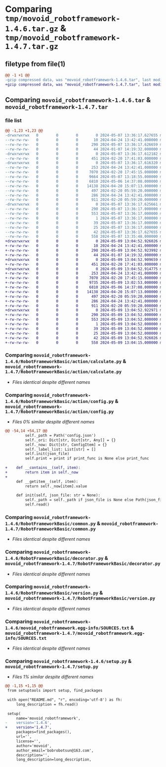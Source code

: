 # Comparing `tmp/movoid_robotframework-1.4.6.tar.gz` & `tmp/movoid_robotframework-1.4.7.tar.gz`

## filetype from file(1)

```diff
@@ -1 +1 @@
-gzip compressed data, was "movoid_robotframework-1.4.6.tar", last modified: Tue May  7 13:36:17 2024, max compression
+gzip compressed data, was "movoid_robotframework-1.4.7.tar", last modified: Thu May  9 13:04:52 2024, max compression
```

## Comparing `movoid_robotframework-1.4.6.tar` & `movoid_robotframework-1.4.7.tar`

### file list

```diff
@@ -1,23 +1,23 @@
-drwxrwxrwx   0        0        0        0 2024-05-07 13:36:17.627655 movoid_robotframework-1.4.6/
--rw-rw-rw-   0        0        0       10 2024-04-24 13:42:41.000000 movoid_robotframework-1.4.6/MANIFEST.in
--rw-rw-rw-   0        0        0      290 2024-05-07 13:36:17.626659 movoid_robotframework-1.4.6/PKG-INFO
--rw-rw-rw-   0        0        0       44 2024-01-07 14:19:32.000000 movoid_robotframework-1.4.6/README.md
-drwxrwxrwx   0        0        0        0 2024-05-07 13:36:17.612182 movoid_robotframework-1.4.6/RobotFrameworkBasic/
--rw-rw-rw-   0        0        0      451 2024-02-20 17:41:03.000000 movoid_robotframework-1.4.6/RobotFrameworkBasic/__init__.py
-drwxrwxrwx   0        0        0        0 2024-05-07 13:36:17.616320 movoid_robotframework-1.4.6/RobotFrameworkBasic/action/
--rw-rw-rw-   0        0        0      253 2024-04-24 13:42:41.000000 movoid_robotframework-1.4.6/RobotFrameworkBasic/action/__init__.py
--rw-rw-rw-   0        0        0     7070 2024-02-20 17:45:15.000000 movoid_robotframework-1.4.6/RobotFrameworkBasic/action/calculate.py
--rw-rw-rw-   0        0        0     9664 2024-05-07 13:18:55.000000 movoid_robotframework-1.4.6/RobotFrameworkBasic/action/config.py
--rw-rw-rw-   0        0        0     6810 2024-05-06 14:37:08.000000 movoid_robotframework-1.4.6/RobotFrameworkBasic/common.py
--rw-rw-rw-   0        0        0    14138 2024-04-20 15:07:13.000000 movoid_robotframework-1.4.6/RobotFrameworkBasic/decorator.py
--rw-rw-rw-   0        0        0      497 2024-02-20 05:59:20.000000 movoid_robotframework-1.4.6/RobotFrameworkBasic/error.py
--rw-rw-rw-   0        0        0      286 2024-04-24 13:42:41.000000 movoid_robotframework-1.4.6/RobotFrameworkBasic/main.py
--rw-rw-rw-   0        0        0      911 2024-02-20 05:59:20.000000 movoid_robotframework-1.4.6/RobotFrameworkBasic/version.py
-drwxrwxrwx   0        0        0        0 2024-05-07 13:36:17.625661 movoid_robotframework-1.4.6/movoid_robotframework.egg-info/
--rw-rw-rw-   0        0        0      290 2024-05-07 13:36:17.000000 movoid_robotframework-1.4.6/movoid_robotframework.egg-info/PKG-INFO
--rw-rw-rw-   0        0        0      553 2024-05-07 13:36:17.000000 movoid_robotframework-1.4.6/movoid_robotframework.egg-info/SOURCES.txt
--rw-rw-rw-   0        0        0        1 2024-05-07 13:36:17.000000 movoid_robotframework-1.4.6/movoid_robotframework.egg-info/dependency_links.txt
--rw-rw-rw-   0        0        0       39 2024-05-07 13:36:17.000000 movoid_robotframework-1.4.6/movoid_robotframework.egg-info/requires.txt
--rw-rw-rw-   0        0        0       25 2024-05-07 13:36:17.000000 movoid_robotframework-1.4.6/movoid_robotframework.egg-info/top_level.txt
--rw-rw-rw-   0        0        0       42 2024-05-07 13:36:17.627655 movoid_robotframework-1.4.6/setup.cfg
--rw-rw-rw-   0        0        0      558 2024-05-07 13:35:48.000000 movoid_robotframework-1.4.6/setup.py
+drwxrwxrwx   0        0        0        0 2024-05-09 13:04:52.926026 movoid_robotframework-1.4.7/
+-rw-rw-rw-   0        0        0       10 2024-04-24 13:42:41.000000 movoid_robotframework-1.4.7/MANIFEST.in
+-rw-rw-rw-   0        0        0      290 2024-05-09 13:04:52.923992 movoid_robotframework-1.4.7/PKG-INFO
+-rw-rw-rw-   0        0        0       44 2024-01-07 14:19:32.000000 movoid_robotframework-1.4.7/README.md
+drwxrwxrwx   0        0        0        0 2024-05-09 13:04:52.909659 movoid_robotframework-1.4.7/RobotFrameworkBasic/
+-rw-rw-rw-   0        0        0      451 2024-02-20 17:41:03.000000 movoid_robotframework-1.4.7/RobotFrameworkBasic/__init__.py
+drwxrwxrwx   0        0        0        0 2024-05-09 13:04:52.914775 movoid_robotframework-1.4.7/RobotFrameworkBasic/action/
+-rw-rw-rw-   0        0        0      253 2024-04-24 13:42:41.000000 movoid_robotframework-1.4.7/RobotFrameworkBasic/action/__init__.py
+-rw-rw-rw-   0        0        0     7070 2024-02-20 17:45:15.000000 movoid_robotframework-1.4.7/RobotFrameworkBasic/action/calculate.py
+-rw-rw-rw-   0        0        0     9735 2024-05-09 13:02:53.000000 movoid_robotframework-1.4.7/RobotFrameworkBasic/action/config.py
+-rw-rw-rw-   0        0        0     6810 2024-05-06 14:37:08.000000 movoid_robotframework-1.4.7/RobotFrameworkBasic/common.py
+-rw-rw-rw-   0        0        0    14138 2024-04-20 15:07:13.000000 movoid_robotframework-1.4.7/RobotFrameworkBasic/decorator.py
+-rw-rw-rw-   0        0        0      497 2024-02-20 05:59:20.000000 movoid_robotframework-1.4.7/RobotFrameworkBasic/error.py
+-rw-rw-rw-   0        0        0      286 2024-04-24 13:42:41.000000 movoid_robotframework-1.4.7/RobotFrameworkBasic/main.py
+-rw-rw-rw-   0        0        0      911 2024-02-20 05:59:20.000000 movoid_robotframework-1.4.7/RobotFrameworkBasic/version.py
+drwxrwxrwx   0        0        0        0 2024-05-09 13:04:52.922971 movoid_robotframework-1.4.7/movoid_robotframework.egg-info/
+-rw-rw-rw-   0        0        0      290 2024-05-09 13:04:52.000000 movoid_robotframework-1.4.7/movoid_robotframework.egg-info/PKG-INFO
+-rw-rw-rw-   0        0        0      553 2024-05-09 13:04:52.000000 movoid_robotframework-1.4.7/movoid_robotframework.egg-info/SOURCES.txt
+-rw-rw-rw-   0        0        0        1 2024-05-09 13:04:52.000000 movoid_robotframework-1.4.7/movoid_robotframework.egg-info/dependency_links.txt
+-rw-rw-rw-   0        0        0       39 2024-05-09 13:04:52.000000 movoid_robotframework-1.4.7/movoid_robotframework.egg-info/requires.txt
+-rw-rw-rw-   0        0        0       25 2024-05-09 13:04:52.000000 movoid_robotframework-1.4.7/movoid_robotframework.egg-info/top_level.txt
+-rw-rw-rw-   0        0        0       42 2024-05-09 13:04:52.926026 movoid_robotframework-1.4.7/setup.cfg
+-rw-rw-rw-   0        0        0      558 2024-05-09 13:04:15.000000 movoid_robotframework-1.4.7/setup.py
```

### Comparing `movoid_robotframework-1.4.6/RobotFrameworkBasic/action/calculate.py` & `movoid_robotframework-1.4.7/RobotFrameworkBasic/action/calculate.py`

 * *Files identical despite different names*

### Comparing `movoid_robotframework-1.4.6/RobotFrameworkBasic/action/config.py` & `movoid_robotframework-1.4.7/RobotFrameworkBasic/action/config.py`

 * *Files 0% similar despite different names*

```diff
@@ -54,14 +54,17 @@
         self._path = Path('config.json')
         self._ori: Dict[str, Dict[str, Any]] = {}
         self._now: Dict[str, ConfigItem] = {}
         self._label_list: List[str] = []
         self.init(json_file)
         self.print = print if print_func is None else print_func
 
+    def __contains__(self, item):
+        return item in self._now
+
     def __getitem__(self, item):
         return self._now[item].value
 
     def init(self, json_file: str = None):
         self._path = self._path if json_file is None else Path(json_file)
         self.read()
```

### Comparing `movoid_robotframework-1.4.6/RobotFrameworkBasic/common.py` & `movoid_robotframework-1.4.7/RobotFrameworkBasic/common.py`

 * *Files identical despite different names*

### Comparing `movoid_robotframework-1.4.6/RobotFrameworkBasic/decorator.py` & `movoid_robotframework-1.4.7/RobotFrameworkBasic/decorator.py`

 * *Files identical despite different names*

### Comparing `movoid_robotframework-1.4.6/RobotFrameworkBasic/version.py` & `movoid_robotframework-1.4.7/RobotFrameworkBasic/version.py`

 * *Files identical despite different names*

### Comparing `movoid_robotframework-1.4.6/movoid_robotframework.egg-info/SOURCES.txt` & `movoid_robotframework-1.4.7/movoid_robotframework.egg-info/SOURCES.txt`

 * *Files identical despite different names*

### Comparing `movoid_robotframework-1.4.6/setup.py` & `movoid_robotframework-1.4.7/setup.py`

 * *Files 1% similar despite different names*

```diff
@@ -1,15 +1,15 @@
 from setuptools import setup, find_packages
 
 with open("README.md", "r", encoding='utf-8') as fh:
     long_description = fh.read()
 
 setup(
     name='movoid_robotframework',
-    version='1.4.6',
+    version='1.4.7',
     packages=find_packages(),
     url='',
     license='',
     author='movoid',
     author_email='bobrobotsun@163.com',
     description='',
     long_description=long_description,
```

